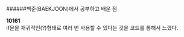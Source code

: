 ######백준(BAEKJOON)에서 공부하고 배운 점<br>

__10161__<br>
  if문을 재귀적인(?)형태로 여러 번 사용할 수 있다는 것을 코드를 통해서 느꼈다.<br>
